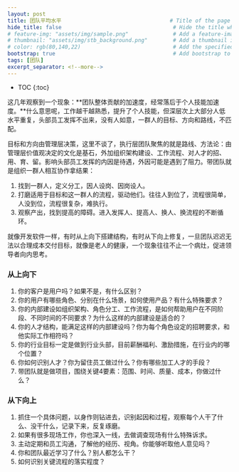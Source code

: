 ```yaml
---
layout: post
title: 团队平均水平                                  # Title of the page
hide_title: false                                   # Hide the title when displaying the post, but shown in lists of posts
# feature-img: "assets/img/sample.png"              # Add a feature-image to the post
# thumbnail: "assets/img/stb_background.png"        # Add a thumbnail image on blog view
# color: rgb(80,140,22)                             # Add the specified color as feature image, and change link colors in post
bootstrap: true                                     # Add bootstrap to the page
tags: [团队]
excerpt_separator: <!--more-->
---
```


<!--more-->
* TOC
{:toc}

这几年观察到一个现象：**团队整体贡献的加速度，经常落后于个人技能加速度。**什么意思呢，工作越干越熟悉，提升了个人技能，但深层次上大部分人低水平重复，头部员工发挥不出来，没有人如意，一群人的目标、方向和路线，不匹配。

目标和方向由管理层决策，这里不谈了，执行层团队聚焦的就是路线、方法论：由管理层价值观决定的文化是基石，外加组织架构建设、工作流程、对人才的招、用、育、留。影响头部员工发挥的内因是待遇，外因可能是遇到了阻力。带团队就是组织一群人相互协作拿结果：

1. 找到一群人，定义分工，因人设岗、因岗设人。
1. 打磨适用于目标和这一群人的流程，驱动他们。往往人到位了，流程很简单，人没到位，流程很复杂，难执行。
1. 观察产出，找到提高的障碍。进入发挥人、提高人、换人、换流程的不断循环。

就像开发软件一样，有时从上向下搭建结构，有时从下向上修复，一旦团队迟迟无法以合理成本交付目标，就像是老人的健康，一个现象往往不止一个病灶，促进领导者向内思考。

### 从上向下

1. 你的客户是用户吗？如果不是，有什么区别？
1. 你的用户有哪些角色、分别在什么场景，如何使用产品？有什么特殊要求？
1. 你的内部建设如组织架构、角色分工、工作流程，是如何帮助用户在不同阶段、不同时间的不同要求？为什么这样的内部建设是适合的？
1. 你的人才结构，能满足这样的内部建设吗？你为每个角色设定的招聘要求，和他实际工作相符吗？
1. 你的行业目标一定是做到行业头部，目前薪酬福利、激励措施，在行业内的哪个位置？
1. 你如何识别人才？你为留住员工做过什么？你有哪些加工人才的手段？
1. 带团队就是做项目，围绕关键4要素：范围、时间、质量、成本，你做过什么？

### 从下向上

1. 抓住一个具体问题，以身作则钻进去，识别起因和过程，观察每个人干了什么、没干什么，记录下来，反复琢磨。
1. 如果有很多现场工作，你也深入一线，去做调查现场有什么特殊诉求。
1. 主动定期和员工沟通，了解他的经历、视角。你能够听取他人意见吗？​
1. 你和团队最近学习了什么？别人都怎么干？
1. 如何识别关键流程的落实程度？
